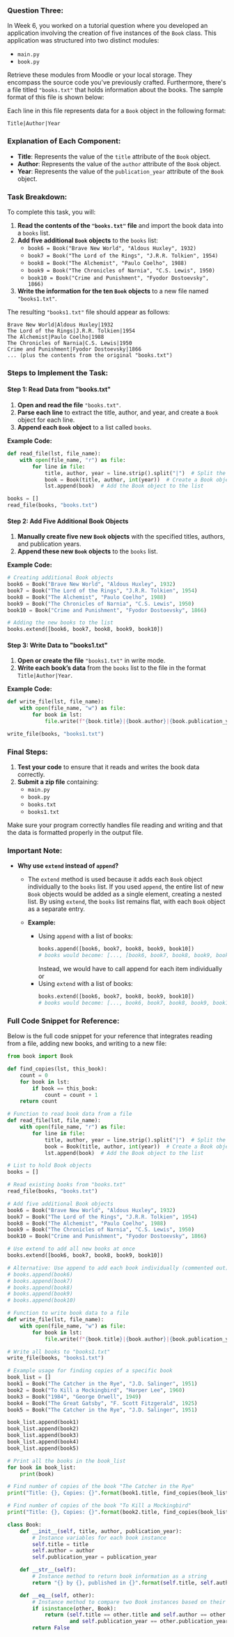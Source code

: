 ### **Question Three:**
In Week 6, you worked on a tutorial question where you developed an application involving the creation of five instances of the `Book` class. This application was structured into two distinct modules:
- `main.py`
- `book.py`

Retrieve these modules from Moodle or your local storage. They encompass the source code you've previously crafted. Furthermore, there's a file titled `"books.txt"` that holds information about the books. The sample format of this file is shown below:

Each line in this file represents data for a `Book` object in the following format:

```
Title|Author|Year
```

### **Explanation of Each Component:**
- **Title**: Represents the value of the `title` attribute of the `Book` object.
- **Author**: Represents the value of the `author` attribute of the `Book` object.
- **Year**: Represents the value of the `publication_year` attribute of the `Book` object.

### **Task Breakdown:**
To complete this task, you will:
1. **Read the contents of the `"books.txt"` file** and import the book data into a `books` list.
2. **Add five additional `Book` objects** to the `books` list:
   - `book6 = Book("Brave New World", "Aldous Huxley", 1932)`
   - `book7 = Book("The Lord of the Rings", "J.R.R. Tolkien", 1954)`
   - `book8 = Book("The Alchemist", "Paulo Coelho", 1988)`
   - `book9 = Book("The Chronicles of Narnia", "C.S. Lewis", 1950)`
   - `book10 = Book("Crime and Punishment", "Fyodor Dostoevsky", 1866)`
3. **Write the information for the ten `Book` objects** to a new file named `"books1.txt"`.
   
The resulting `"books1.txt"` file should appear as follows:

```
Brave New World|Aldous Huxley|1932
The Lord of the Rings|J.R.R. Tolkien|1954
The Alchemist|Paulo Coelho|1988
The Chronicles of Narnia|C.S. Lewis|1950
Crime and Punishment|Fyodor Dostoevsky|1866
... (plus the contents from the original "books.txt")
```

### **Steps to Implement the Task:**

#### **Step 1: Read Data from "books.txt"**

1. **Open and read the file** `"books.txt"`.
2. **Parse each line** to extract the title, author, and year, and create a `Book` object for each line.
3. **Append each `Book` object** to a list called `books`.

**Example Code:**

```python
def read_file(lst, file_name):
    with open(file_name, "r") as file:
        for line in file:
            title, author, year = line.strip().split("|")  # Split the line by '|'
            book = Book(title, author, int(year))  # Create a Book object
            lst.append(book)  # Add the Book object to the list

books = []
read_file(books, "books.txt")
```

#### **Step 2: Add Five Additional Book Objects**

1. **Manually create five new `Book` objects** with the specified titles, authors, and publication years.
2. **Append these new `Book` objects** to the `books` list.

**Example Code:**

```python
# Creating additional Book objects
book6 = Book("Brave New World", "Aldous Huxley", 1932)
book7 = Book("The Lord of the Rings", "J.R.R. Tolkien", 1954)
book8 = Book("The Alchemist", "Paulo Coelho", 1988)
book9 = Book("The Chronicles of Narnia", "C.S. Lewis", 1950)
book10 = Book("Crime and Punishment", "Fyodor Dostoevsky", 1866)

# Adding the new books to the list
books.extend([book6, book7, book8, book9, book10])
```

#### **Step 3: Write Data to "books1.txt"**

1. **Open or create the file** `"books1.txt"` in write mode.
2. **Write each book’s data** from the `books` list to the file in the format `Title|Author|Year`.

**Example Code:**

```python
def write_file(lst, file_name):
    with open(file_name, "w") as file:
        for book in lst:
            file.write(f"{book.title}|{book.author}|{book.publication_year}\n")

write_file(books, "books1.txt")
```

### **Final Steps:**

1. **Test your code** to ensure that it reads and writes the book data correctly.
2. **Submit a zip file** containing:
   - `main.py`
   - `book.py`
   - `books.txt`
   - `books1.txt`

Make sure your program correctly handles file reading and writing and that the data is formatted properly in the output file.

### **Important Note:**
- **Why use `extend` instead of `append`?**
  - The `extend` method is used because it adds each `Book` object individually to the `books` list. If you used `append`, the entire list of new `Book` objects would be added as a single element, creating a nested list. By using `extend`, the `books` list remains flat, with each `Book` object as a separate entry.
  
  - **Example:**
    - Using `append` with a list of books:
      ```python
      books.append([book6, book7, book8, book9, book10])
      # books would become: [..., [book6, book7, book8, book9, book10]]
      ```
      Instead, we would have to call append for each item individually or
    - Using `extend` with a list of books:
      ```python
      books.extend([book6, book7, book8, book9, book10])
      # books would become: [..., book6, book7, book8, book9, book10]
      ```

### **Full Code Snippet for Reference:**

Below is the full code snippet for your reference that integrates reading from a file, adding new books, and writing to a new file:

```python
from book import Book

def find_copies(lst, this_book):
    count = 0
    for book in lst:
        if book == this_book:
            count = count + 1
    return count

# Function to read book data from a file
def read_file(lst, file_name):
    with open(file_name, "r") as file:
        for line in file:
            title, author, year = line.strip().split("|")  # Split the line by '|'
            book = Book(title, author, int(year))  # Create a Book object
            lst.append(book)  # Add the Book object to the list

# List to hold Book objects
books = []

# Read existing books from "books.txt"
read_file(books, "books.txt")

# Add five additional Book objects
book6 = Book("Brave New World", "Aldous Huxley", 1932)
book7 = Book("The Lord of the Rings", "J.R.R. Tolkien", 1954)
book8 = Book("The Alchemist", "Paulo Coelho", 1988)
book9 = Book("The Chronicles of Narnia", "C.S. Lewis", 1950)
book10 = Book("Crime and Punishment", "Fyodor Dostoevsky", 1866)

# Use extend to add all new books at once
books.extend([book6, book7, book8, book9, book10])

# Alternative: Use append to add each book individually (commented out)
# books.append(book6)
# books.append(book7)
# books.append(book8)
# books.append(book9)
# books.append(book10)

# Function to write book data to a file
def write_file(lst, file_name):
    with open(file_name, "w") as file:
        for book in lst:
            file.write(f"{book.title}|{book.author}|{book.publication_year}\n")

# Write all books to "books1.txt"
write_file(books, "books1.txt")

# Example usage for finding copies of a specific book
book_list = []
book1 = Book("The Catcher in the Rye", "J.D. Salinger", 1951)
book2 = Book("To Kill a Mockingbird", "Harper Lee", 1960)
book3 = Book("1984", "George Orwell", 1949)
book4 = Book("The Great Gatsby", "F. Scott Fitzgerald", 1925)
book5 = Book("The Catcher in the Rye", "J.D. Salinger", 1951)

book_list.append(book1)
book_list.append(book2)
book_list.append(book3)
book_list.append(book4)
book_list.append(book5)

# Print all the books in the book_list
for book in book_list:
    print(book)

# Find number of copies of the book "The Catcher in the Rye"
print("Title: {}, Copies: {}".format(book1.title, find_copies(book_list, book1)))

# Find number of copies of the book "To Kill a Mockingbird"
print("Title: {}, Copies: {}".format(book2.title, find_copies(book_list, book2)))
```

```python
class Book:
    def __init__(self, title, author, publication_year):
        # Instance variables for each book instance
        self.title = title
        self.author = author
        self.publication_year = publication_year

    def __str__(self):
        # Instance method to return book information as a string
        return "{} by {}, published in {}".format(self.title, self.author, self.publication_year)

    def __eq__(self, other):
        # Instance method to compare two Book instances based on their attributes
        if isinstance(other, Book):
            return (self.title == other.title and self.author == other.author 
                    and self.publication_year == other.publication_year)
        return False

```
